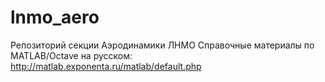 # lnmo_aero
Репозиторий секции Аэродинамики ЛНМО
Справочные материалы по MATLAB/Octave на русском:
http://matlab.exponenta.ru/matlab/default.php
